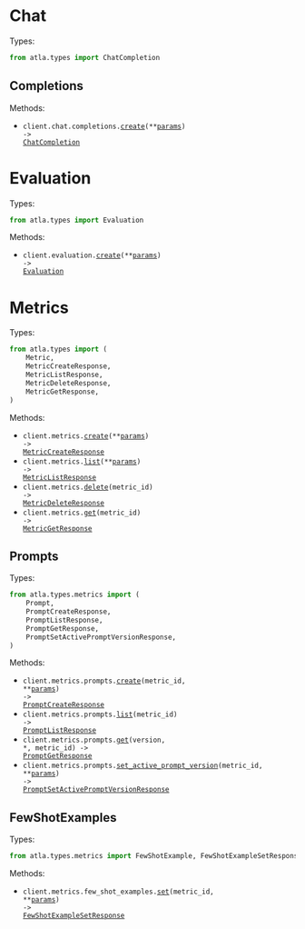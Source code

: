 # Chat

Types:

```python
from atla.types import ChatCompletion
```

## Completions

Methods:

- <code title="post /v1/chat/completions">client.chat.completions.<a href="./src/atla/resources/chat/completions.py">create</a>(\*\*<a href="src/atla/types/chat/completion_create_params.py">params</a>) -> <a href="./src/atla/types/chat_completion.py">ChatCompletion</a></code>

# Evaluation

Types:

```python
from atla.types import Evaluation
```

Methods:

- <code title="post /v1/eval">client.evaluation.<a href="./src/atla/resources/evaluation.py">create</a>(\*\*<a href="src/atla/types/evaluation_create_params.py">params</a>) -> <a href="./src/atla/types/evaluation.py">Evaluation</a></code>

# Metrics

Types:

```python
from atla.types import (
    Metric,
    MetricCreateResponse,
    MetricListResponse,
    MetricDeleteResponse,
    MetricGetResponse,
)
```

Methods:

- <code title="post /v1/metrics">client.metrics.<a href="./src/atla/resources/metrics/metrics.py">create</a>(\*\*<a href="src/atla/types/metric_create_params.py">params</a>) -> <a href="./src/atla/types/metric_create_response.py">MetricCreateResponse</a></code>
- <code title="get /v1/metrics">client.metrics.<a href="./src/atla/resources/metrics/metrics.py">list</a>(\*\*<a href="src/atla/types/metric_list_params.py">params</a>) -> <a href="./src/atla/types/metric_list_response.py">MetricListResponse</a></code>
- <code title="delete /v1/metrics/{metric_id}">client.metrics.<a href="./src/atla/resources/metrics/metrics.py">delete</a>(metric_id) -> <a href="./src/atla/types/metric_delete_response.py">MetricDeleteResponse</a></code>
- <code title="get /v1/metrics/{metric_id}">client.metrics.<a href="./src/atla/resources/metrics/metrics.py">get</a>(metric_id) -> <a href="./src/atla/types/metric_get_response.py">MetricGetResponse</a></code>

## Prompts

Types:

```python
from atla.types.metrics import (
    Prompt,
    PromptCreateResponse,
    PromptListResponse,
    PromptGetResponse,
    PromptSetActivePromptVersionResponse,
)
```

Methods:

- <code title="post /v1/metrics/{metric_id}/prompts">client.metrics.prompts.<a href="./src/atla/resources/metrics/prompts.py">create</a>(metric_id, \*\*<a href="src/atla/types/metrics/prompt_create_params.py">params</a>) -> <a href="./src/atla/types/metrics/prompt_create_response.py">PromptCreateResponse</a></code>
- <code title="get /v1/metrics/{metric_id}/prompts">client.metrics.prompts.<a href="./src/atla/resources/metrics/prompts.py">list</a>(metric_id) -> <a href="./src/atla/types/metrics/prompt_list_response.py">PromptListResponse</a></code>
- <code title="get /v1/metrics/{metric_id}/prompts/{version}">client.metrics.prompts.<a href="./src/atla/resources/metrics/prompts.py">get</a>(version, \*, metric_id) -> <a href="./src/atla/types/metrics/prompt_get_response.py">PromptGetResponse</a></code>
- <code title="patch /v1/metrics/{metric_id}/active_prompt_version">client.metrics.prompts.<a href="./src/atla/resources/metrics/prompts.py">set_active_prompt_version</a>(metric_id, \*\*<a href="src/atla/types/metrics/prompt_set_active_prompt_version_params.py">params</a>) -> <a href="./src/atla/types/metrics/prompt_set_active_prompt_version_response.py">PromptSetActivePromptVersionResponse</a></code>

## FewShotExamples

Types:

```python
from atla.types.metrics import FewShotExample, FewShotExampleSetResponse
```

Methods:

- <code title="put /v1/metrics/{metric_id}/few_shot_examples">client.metrics.few_shot_examples.<a href="./src/atla/resources/metrics/few_shot_examples.py">set</a>(metric_id, \*\*<a href="src/atla/types/metrics/few_shot_example_set_params.py">params</a>) -> <a href="./src/atla/types/metrics/few_shot_example_set_response.py">FewShotExampleSetResponse</a></code>
